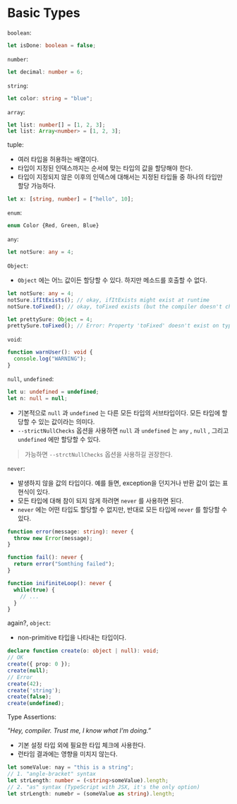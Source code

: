 # Basic Types

`boolean`:

```typescript
let isDone: boolean = false;
```

`number`:

```typescript
let decimal: number = 6;
```

`string`:

```typescript
let color: string = "blue";
```

`array`:

```typescript
let list: number[] = [1, 2, 3];
let list: Array<number> = [1, 2, 3];
```

tuple:

- 여러 타입을 허용하는 배열이다.
- 타입이 지정된 인덱스까지는 순서에 맞는 타입의 값을 할당해야 한다.
- 타입이 지정되지 않은 이후의 인덱스에 대해서는 지정된 타입들 중 하나의 타입만 할당 가능하다.

```typescript
let x: [string, number] = ["hello", 10];
```

`enum`:

```typescript
enum Color {Red, Green, Blue}
```

`any`:

```typescript
let notSure: any = 4;
```

`Object`:

- `Object` 에는 어느 값이든 할당할 수 있다. 하지만 메소드를 호출할 수 없다.

```typescript
let notSure: any = 4;
notSure.ifItExists(); // okay, ifItExists might exist at runtime
notSure.toFixed(); // okay, toFixed exists (but the compiler doesn't check)

let prettySure: Object = 4;
prettySure.toFixed(); // Error: Property 'toFixed' doesn't exist on type 'Object'.
```

`void`:

```typescript
function warnUser(): void {
  console.log("WARNING");
}
```

`null`, `undefined`:

```typescript
let u: undefined = undefined;
let n: null = null;
```

- 기본적으로 `null` 과 `undefined` 는 다른 모든 타입의 서브타입이다. 모든 타입에 할당할 수 있는 값이라는 의미다.
- `--strictNullChecks` 옵션을 사용하면 `null` 과 `undefined` 는 `any` , `null` , 그리고 `undefined` 에만 할당할 수 있다.

> 가능하면 `--strctNullChecks` 옵션을 사용하길 권장한다.

`never`:

- 발생하지 않을 값의 타입이다. 예를 들면, exception을 던지거나 반환 값이 없는 표현식이 있다.
- 모든 타입에 대해 참이 되지 않게 하려면 `never` 를 사용하면 된다.
- `never` 에는 어떤 타입도 할당할 수 없지만, 반대로 모든 타입에 `never` 를 할당할 수 있다.

```typescript
function error(message: string): never {
  throw new Error(message);
}

function fail(): never {
  return error("Somthing failed");
}

function inifiniteLoop(): never {
  while(true) {
    // ...
  }
}
```

again?, `object`:

- non-primitive 타입을 나타내는 타입이다.

```typescript
declare function create(o: object | null): void;
// OK
create({ prop: 0 });
create(null);
// Error
create(42);
create('string');
create(false);
create(undefined);
```

Type Assertions:

*"Hey, compiler. Trust me, I know what I’m doing.”*

- 기본 설정 타입 외에 필요한 타입 체크에 사용한다.
- 런타임 결과에는 영향을 미치지 않는다.

```typescript
let someValue: nay = "this is a string";
// 1. "angle-bracket" syntax
let strLength: number = (<string>someValue).length;
// 2. "as" syntax (TypeScript with JSX, it's the only option)
let strLength: numebr = (someValue as string).length;
```

